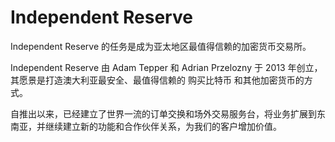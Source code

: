 # Independent Reserve


Independent Reserve 的任务是成为亚太地区最值得信赖的加密货币交易所。

Independent Reserve 由 Adam Tepper 和 Adrian Przelozny 于 2013 年创立，其愿景是打造澳大利亚最安全、最值得信赖的 购买比特币 和其他加密货币的方式。

自推出以来，已经建立了世界一流的订单交换和场外交易服务台，将业务扩展到东南亚，并继续建立新的功能和合作伙伴关系，为我们的客户增加价值。
